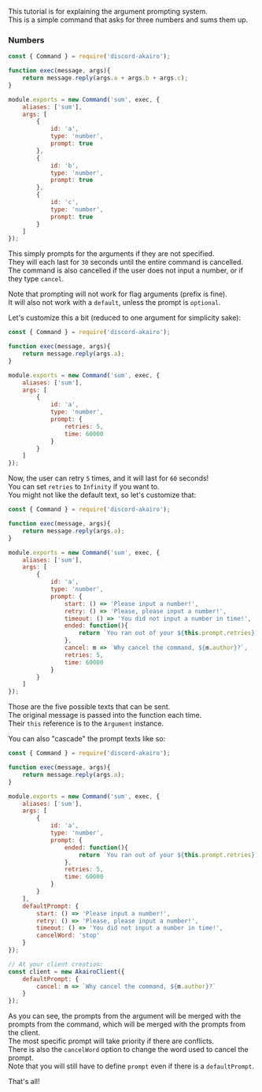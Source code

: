 This tutorial is for explaining the argument prompting system.  
This is a simple command that asks for three numbers and sums them up.  

### Numbers
```js
const { Command } = require('discord-akairo');

function exec(message, args){
    return message.reply(args.a + args.b + args.c);
}

module.exports = new Command('sum', exec, {
    aliases: ['sum'],
    args: [
        {
            id: 'a',
            type: 'number',
            prompt: true
        },
        {
            id: 'b',
            type: 'number',
            prompt: true
        },
        {
            id: 'c',
            type: 'number',
            prompt: true
        }
    ]
});
```

This simply prompts for the arguments if they are not specified.  
They will each last for `30` seconds until the entire command is cancelled.  
The command is also cancelled if the user does not input a number, or if they type `cancel`.  

Note that prompting will not work for flag arguments (prefix is fine).  
It will also not work with a `default`, unless the prompt is `optional`.

Let's customize this a bit (reduced to one argument for simplicity sake):  

```js
const { Command } = require('discord-akairo');

function exec(message, args){
    return message.reply(args.a);
}

module.exports = new Command('sum', exec, {
    aliases: ['sum'],
    args: [
        {
            id: 'a',
            type: 'number',
            prompt: {
                retries: 5,
                time: 60000
            }
        }
    ]
});
```

Now, the user can retry `5` times, and it will last for `60` seconds!  
You can set `retries` to `Infinity` if you want to.  
You might not like the default text, so let's customize that:  

```js
const { Command } = require('discord-akairo');

function exec(message, args){
    return message.reply(args.a);
}

module.exports = new Command('sum', exec, {
    aliases: ['sum'],
    args: [
        {
            id: 'a',
            type: 'number',
            prompt: {
                start: () => 'Please input a number!',
                retry: () => 'Please, please input a number!',
                timeout: () => 'You did not input a number in time!',
                ended: function(){
                    return `You ran out of your ${this.prompt.retries} retries!`;
                },
                cancel: m => `Why cancel the command, ${m.author}?`,
                retries: 5,
                time: 60000
            }
        }
    ]
});
```

Those are the five possible texts that can be sent.  
The original message is passed into the function each time.  
Their `this` reference is to the `Argument` instance.  

You can also "cascade" the prompt texts like so:  

```js
const { Command } = require('discord-akairo');

function exec(message, args){
    return message.reply(args.a);
}

module.exports = new Command('sum', exec, {
    aliases: ['sum'],
    args: [
        {
            id: 'a',
            type: 'number',
            prompt: {
                ended: function(){
                    return `You ran out of your ${this.prompt.retries} retries!`;
                },
                retries: 5,
                time: 60000
            }
        }
    ],
    defaultPrompt: {
        start: () => 'Please input a number!',
        retry: () => 'Please, please input a number!',
        timeout: () => 'You did not input a number in time!',
        cancelWord: 'stop'
    }
});

// At your client creation:
const client = new AkairoClient({
    defaultPrompt: {
        cancel: m => `Why cancel the command, ${m.author}?`
    }
});
```

As you can see, the prompts from the argument will be merged with the prompts from the command, which will be merged with the prompts from the client.  
The most specific prompt will take priority if there are conflicts.  
There is also the `cancelWord` option to change the word used to cancel the prompt.  
Note that you will still have to define `prompt` even if there is a `defaultPrompt`.  

That's all!
